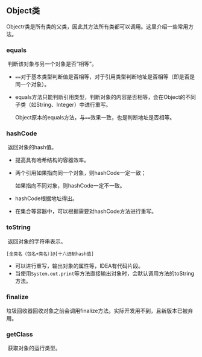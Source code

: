## Object类

​	Objectr类是所有类的父类，因此其方法所有类都可以调用。这里介绍一些常用方法。

### equals

​	判断该对象与另一个对象是否“相等”。

* `==`对于基本类型判断值是否相等，对于引用类型判断地址是否相等（即是否是同一个对象）。

* equals方法只能判断引用类型，判断对象的内容是否相等，会在Object的不同子类（如String、Integer）中进行重写。

  Object原本的equals方法，与`==`效果一致，也是判断地址是否相等。

### hashCode

​	返回对象的hash值。

* 提高具有哈希结构的容器效率。

* 两个引用如果指向同一个对象，则hashCode一定一致；

  如果指向不同对象，则hashCode一定不一致。

* hashCode根据地址得出。
* 在集合等容器中，可以根据需要对hashCode方法进行重写。

### toString

​	返回对象的字符串表示。

`[全类名（包名+类名）]@[十六进制hash值]`

* 可以进行重写，输出对象的属性等，IDEA有代码片段。
* 当使用`System.out.print`等方法直接输出对象时，会默认调用方法的toString方法。

### finalize

​	垃圾回收器回收对象之前会调用finalize方法。实际开发用不到，且新版本已被弃用。

### getClass

​	获取对象的运行类型。
